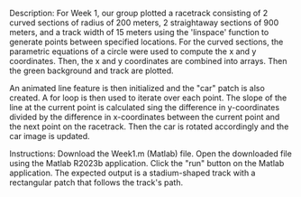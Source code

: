 Description: 
For Week 1, our group plotted a racetrack consisting of 2 curved sections of radius of 200 meters, 2 straightaway sections of 900 meters, and a track width of 15 meters using the 'linspace' function to generate points between specified locations. For the curved sections, the parametric equations of a circle were used to compute the x and y coordinates. Then, the x and y coordinates are combined into arrays. Then the green background and track are plotted. 

An animated line feature is then initialized and the "car" patch is also created. A for loop is then used to iterate over each point. The slope of the line at the current point is calculated sing the difference in y-coordinates divided by the difference in x-coordinates between the current point and the next point on the racetrack. Then the car is rotated accordingly and the car image is updated. 

Instructions: 
Download the Week1.m (Matlab) file. Open the downloaded file using the Matlab R2023b application. Click the "run" button on the Matlab application. The expected output is a stadium-shaped track with a rectangular patch that follows the track's path. 
